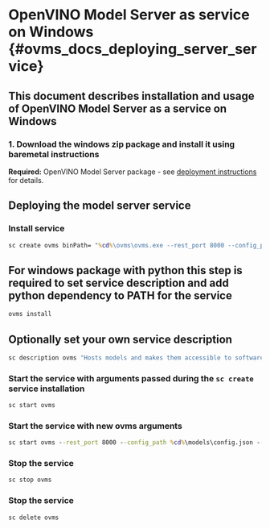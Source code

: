 # OpenVINO Model Server as service on Windows {#ovms_docs_deploying_server_service}

## This document describes installation and usage of OpenVINO Model Server as a service on Windows

### 1. Download the windows zip package and install it using baremetal instructions

**Required:** OpenVINO Model Server package - see [deployment instructions](../../../docs/deploying_server_baremetal.md) for details.

## Deploying the model server service

### Install service
```bat
sc create ovms binPath= "%cd%\ovms\ovms.exe --rest_port 8000 --config_path %cd%\models\config.json --log_level INFO --log_path %cd%\ovms_server.log" DisplayName= "OpenVino Model Server"
```

## For windows package with python this step is required to set service description and add python dependency to PATH for the service
```bat
ovms install
```

## Optionally set your own service description
```bat
sc description ovms "Hosts models and makes them accessible to software components over standard network protocols."
```

### Start the service with arguments passed during the `sc create` service installation
```bat
sc start ovms
```

### Start the service with new ovms arguments
```bat
sc start ovms --rest_port 8000 --config_path %cd%\models\config.json --log_level INFO --log_path %cd%\ovms_server.log
```

### Stop the service
```bat
sc stop ovms
```

### Stop the service
```bat
sc delete ovms
```